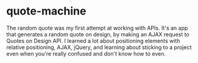 # quote-machine

The random quote was my first attempt at working with APIs. It's an app that generates a random quote on design, by making an AJAX request to Quotes on Design API. I learned a lot about positioning elements with relative positioning, AJAX, jQuery, and learning about sticking to a project even when you're really confused and don't know how to even.

